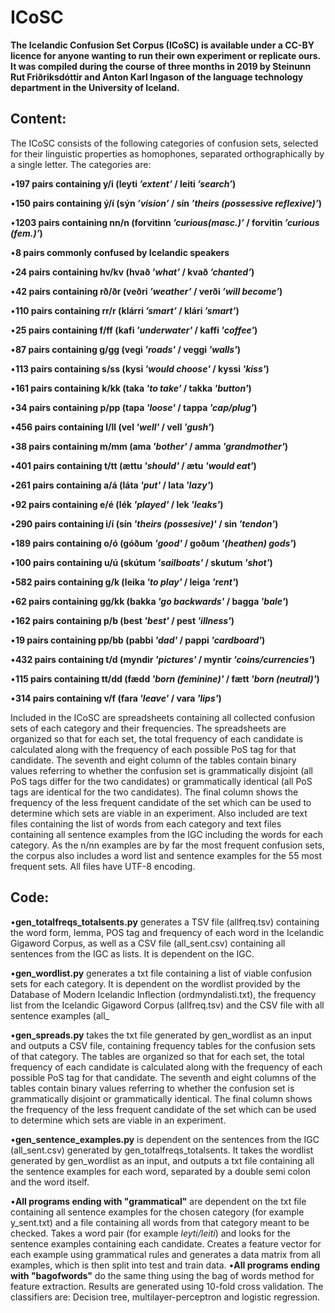 # ICoSC

**The Icelandic Confusion Set Corpus (ICoSC) is available under a CC-BY licence for anyone wanting to run their own experiment or replicate ours. It was compiled during the course of three months in 2019 by Steinunn Rut Friðriksdóttir and Anton Karl Ingason of the language technology department in the University of Iceland.**


## **Content:**
The ICoSC consists of the following categories of confusion sets, selected for their linguistic properties as homophones, separated orthographically by a single letter. The categories are:

•**197  pairs  containing  y/i (leyti _’extent’_ / leiti _’search’_)**  

•**150 pairs containing ý/í (sýn _’vision’_ / sín _’theirs (possessive reflexive)’_)** 

•**1203 pairs containing nn/n (forvitinn _’curious(masc.)’_ / forvitin _’curious (fem.)’_)**

•**8 pairs commonly confused by Icelandic speakers** 

•**24 pairs containing hv/kv (hvað _’what’_ / kvað _’chanted’_)**

•**42 pairs containing rð/ðr (veðri _’weather’_ / verði _’will become’_)**

•**110 pairs containing rr/r (klárri _’smart’_ / klári _’smart’_)**

•**25 pairs containing f/ff (kafi _'underwater'_ / kaffi _'coffee'_)**

•**87 pairs containing g/gg (vegi _'roads'_ / veggi _'walls'_)**

•**113 pairs containing s/ss (kysi _'would choose'_ / kyssi _'kiss'_)**

•**161 pairs containing k/kk (taka _'to take'_ / takka _'button'_)**

•**34 pairs containing p/pp (tapa _'loose'_ / tappa _'cap/plug'_)**

•**456 pairs containing l/ll (vel _'well'_ / vell _'gush'_)**

•**38 pairs containing m/mm (ama _'bother'_ / amma _'grandmother'_)**

•**401 pairs containing t/tt (ættu _'should'_ / ætu _'would eat'_)**

•**261 pairs containing a/á (láta _'put'_ / lata _'lazy'_)**

•**92 pairs containing e/é (lék _'played'_ / lek _'leaks'_)**

•**290 pairs containing i/í (sín _'theirs (possesive)'_ / sin _'tendon'_)**

•**189 pairs containing o/ó (góðum _'good'_ / goðum _'(heathen) gods'_)**

•**100 pairs containing u/ú (skútum _'sailboats'_ / skutum _'shot'_)**

•**582 pairs containing g/k (leika _'to play'_ / leiga _'rent'_)**

•**62 pairs containing gg/kk (bakka _'go backwards'_ / bagga _'bale'_)**

•**162 pairs containing p/b (best _'best'_ / pest _'illness'_)**

•**19 pairs containing pp/bb (pabbi _'dad'_ / pappi _'cardboard'_)**

•**432 pairs containing t/d (myndir _'pictures'_ / myntir _'coins/currencies'_)**

•**115 pairs containing tt/dd (fædd _'born (feminine)'_ / fætt _'born (neutral)'_)**

•**314 pairs containing v/f (fara _'leave'_ / vara _'lips'_)**

Included in the ICoSC are spreadsheets containing all collected confusion sets of each category and their frequencies. The spreadsheets are organized so that for each set, the total frequency of each candidate is calculated  along  with the frequency of each possible PoS tag for that candidate. The seventh and eight column of the tables contain binary values referring to whether the confusion set is grammatically disjoint (all PoS tags differ for the two candidates) or grammatically identical (all PoS tags are identical for the two candidates). The final column shows the frequency of the less frequent candidate of the set which can be used to determine which sets are viable in an experiment. Also included are text files containing the list of words from each category and text files containing all sentence examples from the IGC including the words for each category. As the n/nn examples are by far the most frequent confusion sets, the corpus also includes a word list and sentence examples for the 55 most frequent sets. All files have UTF-8 encoding.



## **Code:**

•**gen_totalfreqs_totalsents.py** generates a TSV file (allfreq.tsv) containing the word form, lemma, POS tag and frequency of each word in the Icelandic Gigaword Corpus, as well as a CSV file (all_sent.csv) containing all sentences from the IGC as lists. It is dependent on the IGC. 

•**gen_wordlist.py** generates a txt file containing a list of viable confusion sets for each category. It is dependent on the wordlist provided by the Database of Modern Icelandic Inflection (ordmyndalisti.txt), the frequency list from the Icelandic Gigaword Corpus (allfreq.tsv) and the CSV file with all sentence examples (all_

•**gen_spreads.py** takes the txt file generated by gen_wordlist as an input and outputs a CSV file, containing frequency tables for the confusion sets of that category. The tables are organized so that for each set, the total frequency of each candidate is calculated along with the frequency of each possible PoS tag for that candidate. The seventh and eight columns of the tables contain binary values referring to whether the confusion set is grammatically disjoint or grammatically identical. The final column shows the frequency of the less frequent candidate of the set which can be used to determine which sets are viable in an experiment. 

•**gen_sentence_examples.py** is dependent on the sentences from the IGC (all_sent.csv) generated by gen_totalfreqs_totalsents. It takes the wordlist generated by gen_wordlist as an input, and outputs a txt file containing all the sentence examples for each word, separated by a double semi colon and the word itself.

•**All programs ending with "grammatical"** are dependent on the txt file containing all sentence examples for the chosen category (for example y_sent.txt) and a file containing all words from that category meant to be checked. Takes a word pair (for example _leyti/leiti_) and looks for the sentence examples containing each candidate. Creates a feature vector for each example using grammatical rules and generates a data matrix from all examples, which is then split into test and train data. •**All programs ending with "bagofwords"** do the same thing using the bag of words method for feature extraction. Results are generated using 10-fold cross validation. The classifiers are: Decision tree, multilayer-perceptron and logistic regression. 
